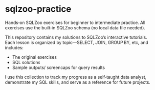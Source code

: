 # sqlzoo-practice
Hands‑on SQLZoo exercises for beginner to intermediate practice. All exercises use the built‑in SQLZoo schema (no local data file needed).

This repository contains my solutions to SQLZoo’s interactive tutorials.  
Each lesson is organized by topic—SELECT, JOIN, GROUP BY, etc, and includes:

- The original exercises
- SQL solutions 
- Sample outputs/ screencaps for query results

I use this collection to track my progress as a self‑taught data analyst, demonstrate my SQL skills, and serve as a reference for future projects.

